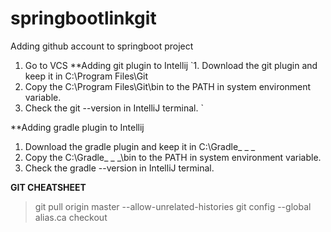 # springbootlinkgit

Adding github account to springboot project
  1. Go to VCS
**Adding git plugin to Intellij
  `1. Download the git plugin and keep it in C:\Program Files\Git
  2. Copy the C:\Program Files\Git\bin to the PATH in system environment variable.
  3. Check the git --version in IntelliJ terminal. `
  
**Adding gradle plugin to Intellij
  1. Download the gradle plugin and keep it in C:\Gradle_ _ _
  2. Copy the C:\Gradle_ _ _\bin to the PATH in system environment variable.
  3. Check the gradle --version in IntelliJ terminal.

**GIT CHEATSHEET**

>git pull origin master --allow-unrelated-histories
>git config --global alias.ca checkout



